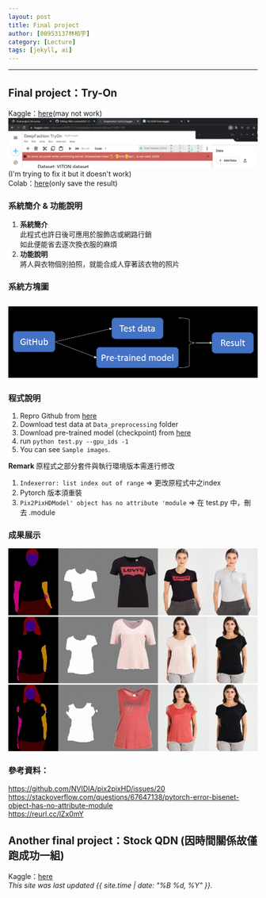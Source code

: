 ```yaml
---
layout: post
title: Final project 
author: [00953137林柏宇]
category: [Lecture]
tags: [jekyll, ai]
---
```

---
## Final project：Try-On
Kaggle：[here](https://www.kaggle.com/code/naruto00953137/deepfashion-tryon)(may not work)     
![](https://github.com/00953137/3BAI-course/blob/gh-pages/TryOn-images/Error.png)     
(I'm trying to fix it but it doesn't work)        
Colab：[here](https://drive.google.com/file/d/1QWFLTzVz2FINAZQxw8SXXeM4c3BMhEAU/view?usp=sharing)(only save the result)     
### 系統簡介 & 功能說明
1. **系統簡介**     
此程式也許日後可應用於服飾店或網路行銷     
如此便能省去逐次換衣服的麻煩
2. **功能說明**  
將人與衣物個別拍照，就能合成人穿著該衣物的照片
### 系統方塊圖
![](https://github.com/00953137/3BAI-course/blob/gh-pages/TryOn-images/FlowChart.png)    
---
### 程式說明
<!-- <iframe width="835" height="470" src="https://www.youtube.com/embed/DtzN5vtEgOk" 
title="RL-Robocar" frameborder="0" allow="accelerometer; autoplay; clipboard-write; encrypted-media; gyroscope; picture-in-picture" allowfullscreen></iframe>  -->

1. Repro Github from [here](https://github.com/switchablenorms/DeepFashion_Try_On)
2. Download test data at `Data_preprocessing` folder
3. Download pre-trained model (checkpoint) from [here](https://www.kaggle.com/datasets/rkuo2000/acgpn-checkpoints)
4. run `python test.py --gpu_ids -1`
5. You can see `Sample images`.

**Remark**
原程式之部分套件與執行環境版本需進行修改      
1. `Indexerror: list index out of range` => 更改原程式中之index
2. Pytorch 版本須重裝
3. `Pix2PixHDModel' object has no attribute 'module` => 在 test.py 中，刪去 .module

### 成果展示
![](https://github.com/00953137/3BAI-course/blob/gh-pages/TryOn-images/TryOn-1.png)    
![](https://github.com/00953137/3BAI-course/blob/gh-pages/TryOn-images/TryOn-2.png)     
![](https://github.com/00953137/3BAI-course/blob/gh-pages/TryOn-images/TryOn-5.png)     
<!-- https://github.com/rkuo2000/AI-course/blob/gh-pages/images/stock_dqn.png?raw=true -->

### 參考資料：
https://github.com/NVIDIA/pix2pixHD/issues/20   
https://stackoverflow.com/questions/67647138/pytorch-error-bisenet-object-has-no-attribute-module    
https://reurl.cc/lZx0mY

## Another final project：Stock QDN (因時間關係故僅跑成功一組)
Kaggle：[here](https://www.kaggle.com/code/naruto00953137/stock-dqn)   
*This site was last updated {{ site.time | date: "%B %d, %Y" }}.*     
